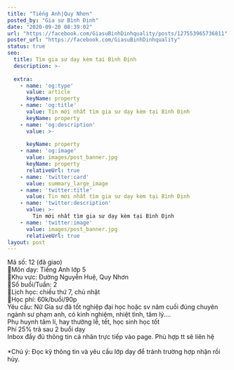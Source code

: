 ```yaml
---
title: "Tiếng Anh|Quy Nhơn"
posted_by: "Gia sư Bình Định"
date: "2020-09-20 08:39:02"
url: "https://facebook.com/GiasuBinhDinhquality/posts/127553965736811"
poster_url: "https://facebook.com/GiasuBinhDinhquality"
status: true
seo:
  title: Tìm gia sư dạy kèm tại Bình Định
  description: >-
    
  extra:
    - name: 'og:type'
      value: article
      keyName: property
    - name: 'og:title'
      value: Tin mới nhất tìm gia sư dạy kèm tại Bình Định
      keyName: property
    - name: 'og:description'
      value: >-
        
      keyName: property
    - name: 'og:image'
      value: images/post_banner.jpg
      keyName: property
      relativeUrl: true
    - name: 'twitter:card'
      value: summary_large_image
    - name: 'twitter:title'
      value: Tin mới nhất tìm gia sư dạy kèm tại Bình Định
    - name: 'twitter:description'
      value: >-
        Tin mới nhất tìm gia sư dạy kèm tại Bình Định
    - name: 'twitter:image'
      value: images/post_banner.jpg
      relativeUrl: true
layout: post
---
```

Mã số: 12 (đã giao)<br>🔹Môn dạy: Tiếng Anh lớp 5<br>🔹Khu vực: Đường Nguyễn Huệ, Quy Nhơn<br>🔹Số buổi/Tuần: 2<br>🔹Lịch học: chiều thứ 7, chủ nhật<br>🔹Học phí: 60k/buổi/90p<br>Yêu cầu: Nữ Gia sư đã tốt nghiệp đại học hoặc sv năm cuối đúng chuyên ngành sư phạm anh, có kinh nghiệm, nhiệt tình, tâm lý....<br>Phụ huynh tâm lí, hay thưởng lễ, tết, học sinh học tốt<br>Phí 25% trả sau 2 buổi dạy<br>Inbox đầy đủ thông tin cá nhân trực tiếp vào page. Phù hợp tt sẽ liên hệ<br><br>*Chú ý: Đọc kỹ thông tin và yêu cầu lớp dạy để tránh trường hợp nhận rồi hủy.
